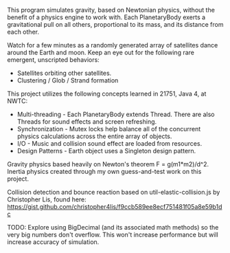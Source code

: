    This program simulates gravity, based on Newtonian physics, without the benefit of a physics engine to work with.
   Each PlanetaryBody exerts a gravitational pull on all others, proportional to its mass, and its distance from each other.
   
   Watch for a few minutes as a randomly generated array of satellites dance around the Earth and moon.
   Keep an eye out for the following rare emergent, unscripted behaviors:
   * Satellites orbiting other satellites.
   * Clustering / Glob / Strand formation
   
   This project utilizes the following concepts learned in 21751, Java 4, at NWTC:
   * Multi-threading - Each PlanetaryBody extends Thread. There are also Threads for sound effects and screen refreshing.
   * Synchronization - Mutex locks help balance all of the concurrent physics calculations across the entire array of objects.
   * I/O - Music and collision sound effect are loaded from resources.
   * Design Patterns - Earth object uses a Singleton design pattern.
   
   Gravity physics based heavily on Newton's theorem F = g(m1*m2)/d^2.
   Inertia physics created through my own guess-and-test work on this project.
   
   Collision detection and bounce reaction based on util-elastic-collision.js by Christopher Lis, found here: 
   https://gist.github.com/christopher4lis/f9ccb589ee8ecf751481f05a8e59b1dc
   
   TODO: 
   Explore using BigDecimal (and its associated math methods) so the very big numbers don't overflow. This won't increase performance
   but will increase accuracy of simulation.